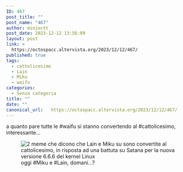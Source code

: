 ```yaml
---
ID: 467
post_title: ""
post_name: "467"
author: minioctt
post_date: 2023-12-12 13:56:09
layout: post
link: >
  https://octospacc.altervista.org/2023/12/12/467/
published: true
tags:
  - cattolicesimo
  - Lain
  - Miku
  - waifu
categories:
  - Senza categoria
title: ""
date: ""
canonical_url:   https://octospacc.altervista.org/2023/12/12/467/
---
```

<!-- wp:paragraph -->
<p>a quanto pare tutte le #waifu si stanno convertendo al #cattolicesimo, interessante...</p>
<!-- /wp:paragraph -->

<!-- wp:paragraph -->
<p></p>
<!-- /wp:paragraph -->

<!-- wp:image {"id":466,"sizeSlug":"large","linkDestination":"none"} -->
<figure class="wp-block-image size-large"><img src="{{site.cdnurl}}/assets/uploads/2023/12/screenshot_20231212-135002_system_ui9085446521397972028-522x1440.png" alt="2 meme che dicono che Lain e Miku su sono convertite al cattolicesimo, in risposta ad una battuta su Satana per la nuova versione 6.6.6 del kernel Linux" class="wp-image-466"/><figcaption class="wp-element-caption">oggi #Miku e #Lain, domani...?</figcaption></figure>
<!-- /wp:image -->